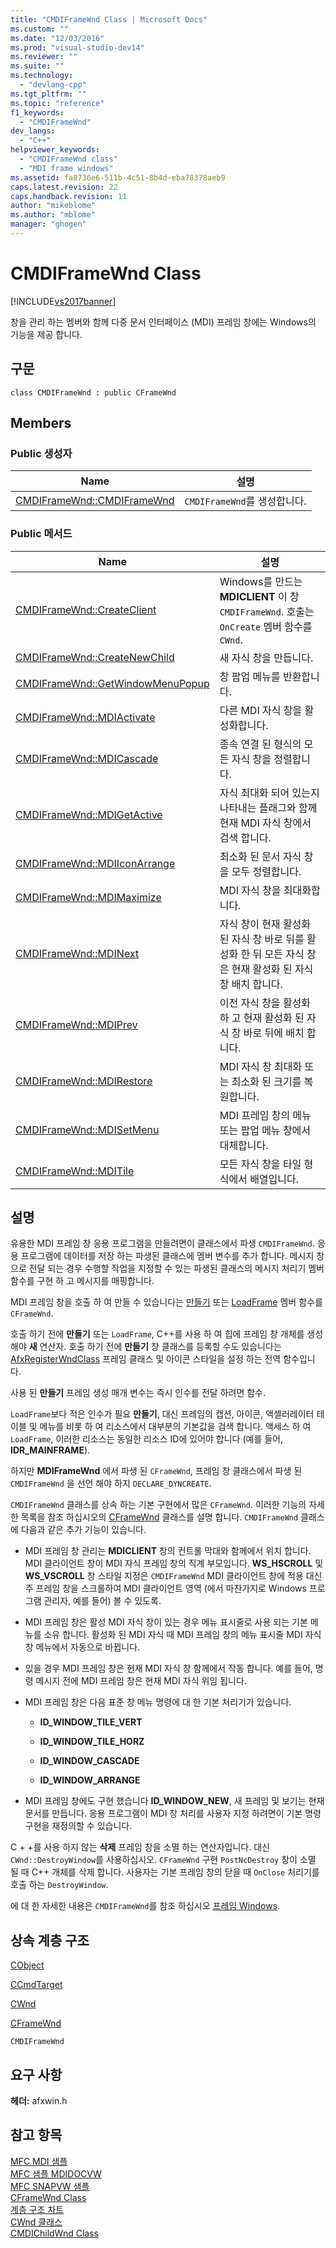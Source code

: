 ```yaml
---
title: "CMDIFrameWnd Class | Microsoft Docs"
ms.custom: ""
ms.date: "12/03/2016"
ms.prod: "visual-studio-dev14"
ms.reviewer: ""
ms.suite: ""
ms.technology: 
  - "devlang-cpp"
ms.tgt_pltfrm: ""
ms.topic: "reference"
f1_keywords: 
  - "CMDIFrameWnd"
dev_langs: 
  - "C++"
helpviewer_keywords: 
  - "CMDIFrameWnd class"
  - "MDI frame windows"
ms.assetid: fa8736e6-511b-4c51-8b4d-eba78378aeb9
caps.latest.revision: 22
caps.handback.revision: 11
author: "mikeblome"
ms.author: "mblome"
manager: "ghogen"
---
```

# CMDIFrameWnd Class
[!INCLUDE[vs2017banner](../../assembler/inline/includes/vs2017banner.md)]

창을 관리 하는 멤버와 함께 다중 문서 인터페이스 \(MDI\) 프레임 창에는 Windows의 기능을 제공 합니다.  
  
## 구문  
  
```  
class CMDIFrameWnd : public CFrameWnd  
```  
  
## Members  
  
### Public 생성자  
  
|Name|설명|  
|----------|--------|  
|[CMDIFrameWnd::CMDIFrameWnd](../Topic/CMDIFrameWnd::CMDIFrameWnd.md)|`CMDIFrameWnd`를 생성합니다.|  
  
### Public 메서드  
  
|Name|설명|  
|----------|--------|  
|[CMDIFrameWnd::CreateClient](../Topic/CMDIFrameWnd::CreateClient.md)|Windows를 만드는  **MDICLIENT** 이 창 `CMDIFrameWnd`.  호출는 `OnCreate` 멤버 함수를 `CWnd`.|  
|[CMDIFrameWnd::CreateNewChild](../Topic/CMDIFrameWnd::CreateNewChild.md)|새 자식 창을 만듭니다.|  
|[CMDIFrameWnd::GetWindowMenuPopup](../Topic/CMDIFrameWnd::GetWindowMenuPopup.md)|창 팝업 메뉴를 반환합니다.|  
|[CMDIFrameWnd::MDIActivate](../Topic/CMDIFrameWnd::MDIActivate.md)|다른 MDI 자식 창을 활성화합니다.|  
|[CMDIFrameWnd::MDICascade](../Topic/CMDIFrameWnd::MDICascade.md)|종속 연결 된 형식의 모든 자식 창을 정렬합니다.|  
|[CMDIFrameWnd::MDIGetActive](../Topic/CMDIFrameWnd::MDIGetActive.md)|자식 최대화 되어 있는지 나타내는 플래그와 함께 현재 MDI 자식 창에서 검색 합니다.|  
|[CMDIFrameWnd::MDIIconArrange](../Topic/CMDIFrameWnd::MDIIconArrange.md)|최소화 된 문서 자식 창을 모두 정렬합니다.|  
|[CMDIFrameWnd::MDIMaximize](../Topic/CMDIFrameWnd::MDIMaximize.md)|MDI 자식 창을 최대화합니다.|  
|[CMDIFrameWnd::MDINext](../Topic/CMDIFrameWnd::MDINext.md)|자식 창이 현재 활성화 된 자식 창 바로 뒤를 활성화 한 뒤 모든 자식 창은 현재 활성화 된 자식 창 배치 합니다.|  
|[CMDIFrameWnd::MDIPrev](../Topic/CMDIFrameWnd::MDIPrev.md)|이전 자식 창을 활성화 하 고 현재 활성화 된 자식 창 바로 뒤에 배치 합니다.|  
|[CMDIFrameWnd::MDIRestore](../Topic/CMDIFrameWnd::MDIRestore.md)|MDI 자식 창 최대화 또는 최소화 된 크기를 복원합니다.|  
|[CMDIFrameWnd::MDISetMenu](../Topic/CMDIFrameWnd::MDISetMenu.md)|MDI 프레임 창의 메뉴 또는 팝업 메뉴 창에서 대체합니다.|  
|[CMDIFrameWnd::MDITile](../Topic/CMDIFrameWnd::MDITile.md)|모든 자식 창을 타일 형식에서 배열입니다.|  
  
## 설명  
 유용한 MDI 프레임 창 응용 프로그램을 만들려면이 클래스에서 파생 `CMDIFrameWnd`.  응용 프로그램에 데이터를 저장 하는 파생된 클래스에 멤버 변수를 추가 합니다.  메시지 창으로 전달 되는 경우 수행할 작업을 지정할 수 있는 파생된 클래스의 메시지 처리기 멤버 함수를 구현 하 고 메시지를 매핑합니다.  
  
 MDI 프레임 창을 호출 하 여 만들 수 있습니다는  [만들기](../Topic/CFrameWnd::Create.md) 또는  [LoadFrame](../Topic/CFrameWnd::LoadFrame.md) 멤버 함수를 `CFrameWnd`.  
  
 호출 하기 전에  **만들기** 또는 `LoadFrame`, C\+\+를 사용 하 여 힙에 프레임 창 개체를 생성 해야  **새** 연산자.  호출 하기 전에  **만들기** 창 클래스를 등록할 수도 있습니다는  [AfxRegisterWndClass](../Topic/AfxRegisterWndClass.md) 프레임 클래스 및 아이콘 스타일을 설정 하는 전역 함수입니다.  
  
 사용 된  **만들기** 프레임 생성 매개 변수는 즉시 인수를 전달 하려면 함수.  
  
 `LoadFrame`보다 적은 인수가 필요  **만들기**, 대신 프레임의 캡션, 아이콘, 액셀러레이터 테이블 및 메뉴를 비롯 하 여 리소스에서 대부분의 기본값을 검색 합니다.  액세스 하 여 `LoadFrame`, 이러한 리소스는 동일한 리소스 ID에 있어야 합니다 \(예를 들어,  **IDR\_MAINFRAME**\).  
  
 하지만  **MDIFrameWnd** 에서 파생 된 `CFrameWnd`, 프레임 창 클래스에서 파생 된 `CMDIFrameWnd` 을 선언 해야 하지 `DECLARE_DYNCREATE`.  
  
 `CMDIFrameWnd` 클래스를 상속 하는 기본 구현에서 많은 `CFrameWnd`.  이러한 기능의 자세한 목록을 참조 하십시오의  [CFrameWnd](../../mfc/reference/cframewnd-class.md) 클래스를 설명 합니다.  `CMDIFrameWnd` 클래스에 다음과 같은 추가 기능이 있습니다.  
  
-   MDI 프레임 창 관리는  **MDICLIENT** 창의 컨트롤 막대와 함께에서 위치 합니다.  MDI 클라이언트 창이 MDI 자식 프레임 창의 직계 부모입니다.  **WS\_HSCROLL** 및  **WS\_VSCROLL** 창 스타일 지정은 `CMDIFrameWnd` MDI 클라이언트 창에 적용 대신 주 프레임 창을 스크롤하여 MDI 클라이언트 영역 \(에서 마찬가지로 Windows 프로그램 관리자, 예를 들어\) 볼 수 있도록.  
  
-   MDI 프레임 창은 활성 MDI 자식 창이 있는 경우 메뉴 표시줄로 사용 되는 기본 메뉴를 소유 합니다.  활성화 된 MDI 자식 때 MDI 프레임 창의 메뉴 표시줄 MDI 자식 창 메뉴에서 자동으로 바뀝니다.  
  
-   있을 경우 MDI 프레임 창은 현재 MDI 자식 창 함께에서 작동 합니다.  예를 들어, 명령 메시지 전에 MDI 프레임 창은 현재 MDI 자식 위임 됩니다.  
  
-   MDI 프레임 창은 다음 표준 창 메뉴 명령에 대 한 기본 처리기가 있습니다.  
  
    -   **ID\_WINDOW\_TILE\_VERT**  
  
    -   **ID\_WINDOW\_TILE\_HORZ**  
  
    -   **ID\_WINDOW\_CASCADE**  
  
    -   **ID\_WINDOW\_ARRANGE**  
  
-   MDI 프레임 창에도 구현 했습니다  **ID\_WINDOW\_NEW**, 새 프레임 및 보기는 현재 문서를 만듭니다.  응용 프로그램이 MDI 창 처리를 사용자 지정 하려면이 기본 명령 구현을 재정의할 수 있습니다.  
  
 C \+ \+를 사용 하지 않는  **삭제** 프레임 창을 소멸 하는 연산자입니다.  대신 `CWnd::DestroyWindow`를 사용하십시오.  `CFrameWnd` 구현 `PostNcDestroy` 창이 소멸 될 때 C\+\+ 개체를 삭제 합니다.  사용자는 기본 프레임 창의 닫을 때 `OnClose` 처리기를 호출 하는 `DestroyWindow`.  
  
 에 대 한 자세한 내용은 `CMDIFrameWnd`를 참조 하십시오  [프레임 Windows](../../mfc/frame-windows.md).  
  
## 상속 계층 구조  
 [CObject](../../mfc/reference/cobject-class.md)  
  
 [CCmdTarget](../../mfc/reference/ccmdtarget-class.md)  
  
 [CWnd](../../mfc/reference/cwnd-class.md)  
  
 [CFrameWnd](../../mfc/reference/cframewnd-class.md)  
  
 `CMDIFrameWnd`  
  
## 요구 사항  
 **헤더:** afxwin.h  
  
## 참고 항목  
 [MFC MDI 샘플](../../top/visual-cpp-samples.md)   
 [MFC 샘플 MDIDOCVW](../../top/visual-cpp-samples.md)   
 [MFC SNAPVW 샘플](../../top/visual-cpp-samples.md)   
 [CFrameWnd Class](../../mfc/reference/cframewnd-class.md)   
 [계층 구조 차트](../../mfc/hierarchy-chart.md)   
 [CWnd 클래스](../../mfc/reference/cwnd-class.md)   
 [CMDIChildWnd Class](../../mfc/reference/cmdichildwnd-class.md)